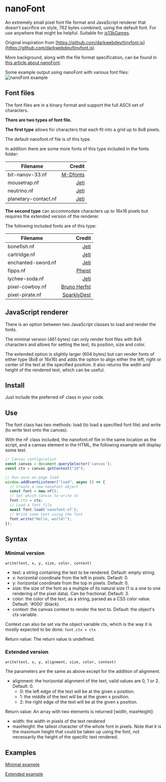 # nanoFont
An extremely small pixel font file format and JavaScript renderer that doesn't sacrifice on style, 762 bytes combined, using the default font. For use anywhere that might be helpful. Suitable for [js13kGames](https://js13kgames.com/).

Original inspiration from [https://github.com/darkwebdev/tinyfont.js](https://github.com/darkwebdev/tinyfont.js)

More background, along with the file format specification, can be found in [this article about nanoFont](https://thort.net/articles/nanofont).

Some example output using nanoFont with various font files:
![nanoFont example](https://thort.net/projects/nanofont/nanofont-example.png?123)

## Font files
The font files are in a binary format and support the full ASCII set of characters.

**There are two types of font file.**

**The first type** allows for characters that each fit into a grid up to 8x8 pixels.

The default nanofont.nf file is of this type.

In addition there are some more fonts of this type included in the fonts folder:

| Filename             | Credit |
| -------------------- | ------:|
| bit-nanov-33.nf      | [M-Dfonts](https://www.fontget.com/font/bitnanov33/) |
| mousetrap.nf         | [Jeti](https://www.fontget.com/font/mousetrap)       |
| neutrino.nf          | [Jeti](https://www.fontget.com/font/neutrino)       |
| planetary-contact.nf | [Jeti](https://www.fontget.com/font/planetary-contact/)       |

**The second type** can accommodate characters up to 16x16 pixels but requires the extended version of the renderer.

The following included fonts are of this type:

| Filename         | Credit |
| ---------------- | ------:|
bonefish.nf        | [Jeti](https://www.fontget.com/font/bonefish/) |
cartridge.nf       | [Jeti](https://www.fontget.com/font/cartridge/)
enchanted-sword.nf | [Jeti](https://www.fontget.com/font/enchanted-sword) |
fipps.nf           | [Pheist](https://www.fontget.com/font/fipps/) |
lychee-soda.nf     | [Jeti](https://www.fontget.com/font/lychee-soda/) |
pixel-cowboy.nf    | [Bruno Herfst](https://www.fontget.com/font/pixel-cowboy) |
pixel-pirate.nf    | [SparklyDest](https://www.fontget.com/font/pixel-pirate) |

## JavaScript renderer
There is an option between two JavaScript classes to load and render the fonts.

The minimal version (461 bytes) can only render font files with 8x8 characters and allows for setting the text, its position, size and color.

The extended option is slightly larger (604 bytes) but can render fonts of either type (8x8 or 16x16) and adds the option to align either the left, right or center of the text at the specified position. It also returns the width and height of the rendered text, which can be useful.

## Install
Just include the preferred nF class in your code.

## Use
The font class has two methods: load (to load a specified font file) and write (to write text onto the canvas).

With the nF class included, the nanofont.nf file in the same location as the script, and a canvas element in the HTML, the following example will display some text.

```JavaScript
// Canvas configuration
const canvas = document.querySelector('canvas');
const ctx = canvas.getContext("2d");

// Run once on page load
window.addEventListener("load", async () => {
  // Create a new nanoFont object
  const font = new nF();
  // Set which canvas to write to
  font.ctx = ctx;
  // Load a font file
  await font.load('nanofont.nf');
  // Write some text using the font
  font.write("Hello, world!");
});
```
## Syntax
### Minimal version
`write(text, x, y, size, color, context)`
- text: a string containing the text to be rendered. Default: empty string.
- x: horizontal coordinate from the left in pixels. Default: 0.
- y: horizontal coordinate from the top in pixels. Default: 0.
- size: the size of the font as a multiple of its natural size (1 is a one to one rendering of the pixel data). Can be fractional. Default: 3.
- color: the color of the text, as a string, parsed as a CSS color value. Default: '#000' (black).
- context: the canvas context to render the text to. Default: the object's ctx variable.

Context can also be set via the object variable ctx, which is the way it is mostly expected to be done:
`font.ctx = ctx`

Return value: The return value is undefined.

### Extended version
`write(text, x, y, alignment, size, color, context)`

The parameters are the same as above except for the addition of alignment.
- alignment: the horizontal alignment of the text, valid values are 0, 1 or 2. Default: 0.
  - 0: the left edge of the text will be at the given x position.
  - 1: the middle of the text will be at the given x position.
  - 2: the right edge of the text will be at the given x position.

Return value: An array with two elements is returned [width, maxHeight]:
- width: the width in pixels of the text rendered
- maxHeight: the tallest character of the whole font in pixels. Note that it is the maximum height that could be taken up using the font, not necessarily the height of the specific text rendered.

## Examples
[Minimal example](https://thort.net/projects/nanofont/demo/8/)

[Extended example](https://thort.net/projects/nanofont/demo/16/)